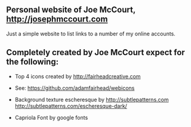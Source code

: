 Personal website of Joe McCourt, <http://josephmccourt.com>
-----------------------------------------------------------

Just a simple website to list links to a number of my online accounts.



Completely created by Joe McCourt expect for the following:
-----------------------------------------------------------

-   Top 4 icons created by <http://fairheadcreative.com>

-   See: <https://github.com/adamfairhead/webicons>

-   Background texture escheresque by <http://subtlepatterns.com>
    <http://subtlepatterns.com/escheresque-dark/>

-   Capriola Font by google fonts
